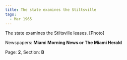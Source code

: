 ```yaml
---  
title: The state examines the Stiltsville  
tags:  
  - Mar 1965  
---  
```

  
The state examines the Stiltsville leases. [Photo]  
  
Newspapers: **Miami Morning News or The Miami Herald**  
  
Page: **2**, Section: **B** 
